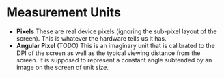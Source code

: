Measurement Units
=================

* __Pixels__ These are real device pixels (ignoring the sub-pixel layout of the screen). This is whatever the hardware tells us it has.
* __Angular Pixel__ (TODO) This is an imaginary unit that is calibrated to the DPI of the screen as well as the typical viewing distance
from the screen. It is supposed to represent a constant angle subtended by an image on the screen of unit size.